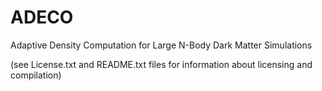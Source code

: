 # ADECO
Adaptive Density Computation for Large N-Body Dark Matter Simulations

(see License.txt and README.txt files for information about licensing and compilation)
